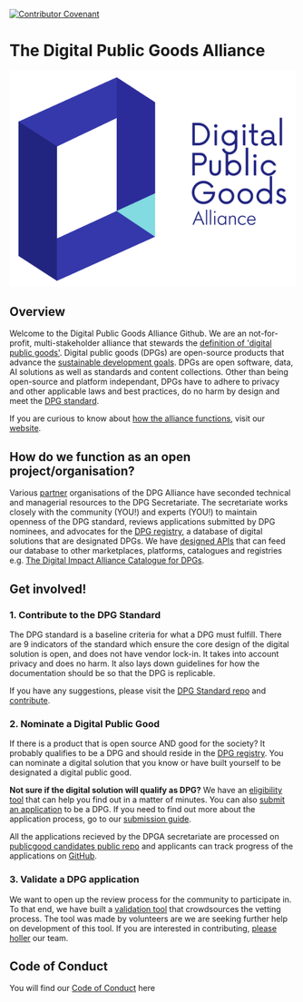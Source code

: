 [![Contributor Covenant](https://img.shields.io/badge/Contributor%20Covenant-v2.0%20adopted-ff69b4.svg)](CODE_OF_CONDUCT.md)

# The Digital Public Goods Alliance
![DPG Cover Photo](https://github.com/DPGAlliance/.github/blob/main/profile/logo.png)

## Overview

Welcome to the Digital Public Goods Alliance Github. We are an not-for-profit, multi-stakeholder alliance that stewards the [definition of 'digital public goods'](https://www.un.org/techenvoy/content/digital-public-goods). Digital public goods (DPGs) are open-source products that advance the [sustainable development goals](https://sdgs.un.org/#goal_section). DPGs are open software, data, AI solutions as well as standards and content collections. Other than being open-source and platform independant, DPGs have to adhere to privacy and other applicable laws and best practices, do no harm by design and meet the [DPG standard](https://github.com/DPGAlliance/DPG-Standard). 

If you are curious to know about [how the alliance functions](https://digitalpublicgoods.net/what-we-do/), visit our [website](https://digitalpublicgoods.net/).

## How do we function as an open project/organisation? 
Various [partner](https://digitalpublicgoods.net/governance/) organisations of the DPG Alliance have seconded technical and managerial resources to the DPG Secretariate. The secretariate works closely with the community (YOU!) and experts (YOU!) to maintain openness of the DPG standard, reviews applications submitted by DPG nominees, and advocates for the [DPG registry](https://digitalpublicgoods.net/registry/), a database of digital solutions that are designated DPGs. We have [designed APIs](https://github.com/DPGAlliance/publicgoods-api) that can feed our database to other marketplaces, platforms, catalogues and registries e.g. [The Digital Impact Alliance Catalogue for DPGs](https://solutions.dial.community/).

## Get involved!
### 1. Contribute to the DPG Standard
The DPG standard is a baseline criteria for what a DPG must fulfill. There are 9 indicators of the standard which ensure the core design of the digital solution is open, and does not have vendor lock-in. It takes into account privacy and does no harm. It also lays down guidelines for how the documentation should be so that the DPG is replicable.

If you have any suggestions, please visit the [DPG Standard repo](https://github.com/DPGAlliance/DPG-Standard/) and [contribute](https://github.com/DPGAlliance/DPG-Standard/issues).

### 2. Nominate a Digital Public Good
If there is a product that is open source AND good for the society? It probably qualifies to be a DPG and should reside in the [DPG registry](https://digitalpublicgoods.net/registry/). You can nominate a digital solution that you know or have built yourself to be designated a digital public good. 

**Not sure if the digital solution will qualify as DPG?** We have an [eligibility tool](https://digitalpublicgoods.net/eligibility/) that can help you find out in a matter of minutes. You can also [submit an application](https://submission.digitalpublicgoods.net/) to be a DPG. If you need to find out more about the application process, go to our [submission guide](https://digitalpublicgoods.net/submission-guide/). 

All the applications recieved by the DPGA secretariate are processed on [publicgood candidates public repo](https://github.com/DPGAlliance/publicgoods-candidates) and applicants can track progress of the applications on [GitHub](https://github.com/orgs/DPGAlliance/projects/1). 

### 3. Validate a DPG application 
We want to open up the review process for the community to participate in. To that end, we have built a [validation tool](https://validate.digitalpublicgoods.net/) that crowdsources the vetting process. The tool was made by volunteers are we are seeking further help on development of this tool. If you are interested in contributing, [please holler](https://github.com/DPGAlliance/publicgoods-validate/issues) our team. 


## Code of Conduct
You will find our [Code of Conduct](link.md) here


